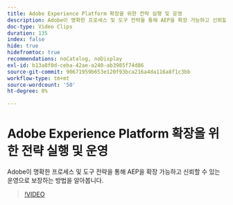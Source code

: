 ```yaml
---
title: Adobe Experience Platform 확장을 위한 전략 실행 및 운영
description: Adobe이 명확한 프로세스 및 도구 전략을 통해 AEP을 확장 가능하고 신뢰할 수 있는 운영으로 보장하는 방법을 알아봅니다.
doc-type: Video Clips
duration: 135
index: false
hide: true
hidefromtoc: true
recommendations: noCatalog, noDisplay
exl-id: b13a8f0d-ceba-42ae-a240-ab3985f74d86
source-git-commit: 90671959b653e120f93bca216a4da116a8f1c3bb
workflow-type: tm+mt
source-wordcount: '50'
ht-degree: 0%

---
```


# Adobe Experience Platform 확장을 위한 전략 실행 및 운영

Adobe이 명확한 프로세스 및 도구 전략을 통해 AEP을 확장 가능하고 신뢰할 수 있는 운영으로 보장하는 방법을 알아봅니다.

<!-- 62_S655_3442541_134_run-and-operate-strategies-for-scaling-adobe-experience-platform -->
>[!VIDEO](https://video.tv.adobe.com/v/3461120/?learn=on&enablevpops=true&captions=kor)
